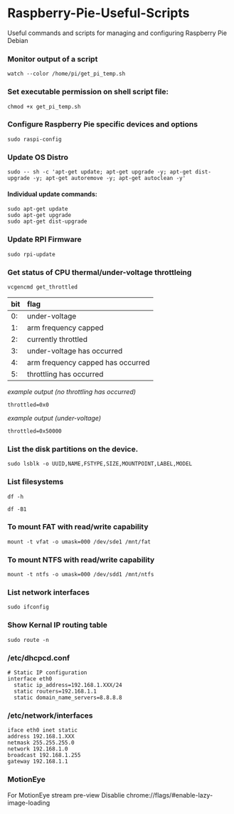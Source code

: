 # Raspberry-Pie-Useful-Scripts
Useful commands and scripts for managing and configuring Raspberry Pie Debian

### Monitor output of a script
```Shell
watch --color /home/pi/get_pi_temp.sh
```
### Set executable permission on shell script file:
```Shell
chmod +x get_pi_temp.sh
```

### Configure Raspberry Pie specific devices and options
```Shell
sudo raspi-config
```

### Update OS Distro
```Shell
sudo -- sh -c 'apt-get update; apt-get upgrade -y; apt-get dist-upgrade -y; apt-get autoremove -y; apt-get autoclean -y'
```

#### Individual update commands:
```
sudo apt-get update
sudo apt-get upgrade
sudo apt-get dist-upgrade
```


### Update RPI Firmware
```Shell
sudo rpi-update
```


### Get status of CPU thermal/under-voltage throttleing 
```Shell
vcgencmd get_throttled
```
|bit|flag|
|---|:---|
|0: |under-voltage|
|1: |arm frequency capped|
|2: |currently throttled |
|3: |under-voltage has occurred|
|4: |arm frequency capped has occurred|
|5: |throttling has occurred|

_example output (no throttling has occurred)_
```
throttled=0x0
```
_example output (under-voltage)_
```
throttled=0x50000
```


### List the disk partitions on the device. 
```Shell
sudo lsblk -o UUID,NAME,FSTYPE,SIZE,MOUNTPOINT,LABEL,MODEL
```

### List filesystems
```Shell
df -h

df -B1
```

### To mount FAT with read/write capability 
```Shell
mount -t vfat -o umask=000 /dev/sde1 /mnt/fat
```

### To mount NTFS with read/write capability
```Shell
mount -t ntfs -o umask=000 /dev/sdd1 /mnt/ntfs
```

### List network interfaces
```Shell
sudo ifconfig
```

### Show Kernal IP routing table
```Shell
sudo route -n
```

###   /etc/dhcpcd.conf
```Shell
# Static IP configuration
interface eth0
  static ip_address=192.168.1.XXX/24
  static routers=192.168.1.1
  static domain_name_servers=8.8.8.8
```

### /etc/network/interfaces
```Shell
iface eth0 inet static
address 192.168.1.XXX
netmask 255.255.255.0
network 192.168.1.0
broadcast 192.168.1.255
gateway 192.168.1.1
```

### MotionEye
For MotionEye stream pre-view
Disablie 
chrome://flags/#enable-lazy-image-loading 
